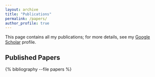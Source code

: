 ```yaml
---
layout: archive
title: "Publications"
permalink: /papers/
author_profile: true
---
```


This page contains all my publications; for more details, see my <a href="https://scholar.google.com/citations?user=g9BjTqgAAAAJ">Google Scholar</a> profile.

<!-- {% include base_path %} -->

## Published Papers
{% bibliography --file papers %}

<!-- ## Projects
{% bibliography --file projects %} -->

<!-- <ul>
{% for post in site.publications reversed %}
  <li><p>Bharti, A., <strong><em>Briol, F-X.</em></strong>, Pedersen, T. (2020). <em>{{ post.title }}</em>. arXiv:2012.09612. <a href="https://arxiv.org/abs/2012.09612">(<strong><em>Preprint</em></strong>)</a></p></li>
{% endfor %}
</ul> -->
